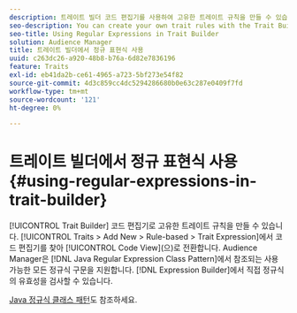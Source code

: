 ```yaml
---
description: 트레이트 빌더 코드 편집기를 사용하여 고유한 트레이트 규칙을 만들 수 있습니다. 트레이트 > 새로 추가 > 규칙 기반 > 트레이트 표현식에서 코드 편집기를 찾아 코드 보기로 전환합니다. Audience Manager은 Java 정규 표현식 클래스 패턴에서 참조되는 사용 가능한 모든 정규 표현식 구문을 지원합니다. 표현식 빌더에서 직접 정규 표현식의 유효성을 검사할 수 있습니다.
seo-description: You can create your own trait rules with the Trait Builder code editor. Find the code editor in Traits > Add New > Rule-based > Trait Expression and switch to Code View. Audience Manager supports all the available regular expression constructs referenced in the Java Regular Expression Class Pattern. You can validate any of the regular expressions directly in the Expression Builder.
seo-title: Using Regular Expressions in Trait Builder
solution: Audience Manager
title: 트레이트 빌더에서 정규 표현식 사용
uuid: c263dc26-a920-48b8-b76a-6d82e7836196
feature: Traits
exl-id: eb41da2b-ce61-4965-a723-5bf273e54f82
source-git-commit: 4d3c859cc4dc5294286680b0e63c287e0409f7fd
workflow-type: tm+mt
source-wordcount: '121'
ht-degree: 0%

---
```


# 트레이트 빌더에서 정규 표현식 사용 {#using-regular-expressions-in-trait-builder}

[!UICONTROL Trait Builder] 코드 편집기로 고유한 트레이트 규칙을 만들 수 있습니다. [!UICONTROL Traits > Add New > Rule-based > Trait Expression]에서 코드 편집기를 찾아 [!UICONTROL Code View]&#x200B;(으)로 전환합니다. Audience Manager은 [!DNL Java Regular Expression Class Pattern]에서 참조되는 사용 가능한 모든 정규식 구문을 지원합니다. [!DNL Expression Builder]에서 직접 정규식의 유효성을 검사할 수 있습니다.

[Java 정규식 클래스 패턴](https://docs.oracle.com/javase/7/docs/api/java/util/regex/Pattern.html)도 참조하세요.
